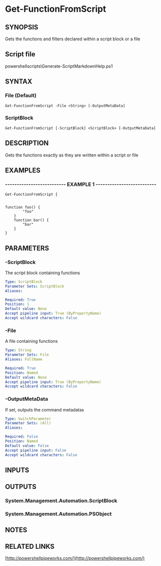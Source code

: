 # Get-FunctionFromScript

## SYNOPSIS
Gets the functions and filters declared within a script block or a file

## Script file
powershellscripts\Generate-ScriptMarkdownHelp.ps1

## SYNTAX

### File (Default)
```
Get-FunctionFromScript -File <String> [-OutputMetaData]
```

### ScriptBlock
```
Get-FunctionFromScript [-ScriptBlock] <ScriptBlock> [-OutputMetaData]
```

## DESCRIPTION
Gets the functions exactly as they are written within a script or file

## EXAMPLES

### -------------------------- EXAMPLE 1 --------------------------
```
Get-FunctionFromScript {


function foo() {
        "foo"
    }
    function bar() {
        "bar"
    }
}
```
## PARAMETERS

### -ScriptBlock
The script block containing functions

```yaml
Type: ScriptBlock
Parameter Sets: ScriptBlock
Aliases: 

Required: True
Position: 1
Default value: None
Accept pipeline input: True (ByPropertyName)
Accept wildcard characters: False
```

### -File
A file containing functions

```yaml
Type: String
Parameter Sets: File
Aliases: FullName

Required: True
Position: Named
Default value: None
Accept pipeline input: True (ByPropertyName)
Accept wildcard characters: False
```

### -OutputMetaData
If set, outputs the command metadatas

```yaml
Type: SwitchParameter
Parameter Sets: (All)
Aliases: 

Required: False
Position: Named
Default value: False
Accept pipeline input: False
Accept wildcard characters: False
```

## INPUTS

## OUTPUTS

### System.Management.Automation.ScriptBlock

### System.Management.Automation.PSObject

## NOTES

## RELATED LINKS

[http://powershellpipeworks.com/](http://powershellpipeworks.com/)


